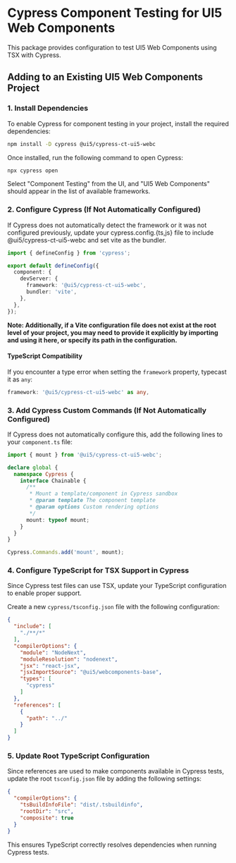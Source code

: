 # Cypress Component Testing for UI5 Web Components

This package provides configuration to test UI5 Web Components using TSX with Cypress.

## Adding to an Existing UI5 Web Components Project

### 1. Install Dependencies
To enable Cypress for component testing in your project, install the required dependencies:

```bash
npm install -D cypress @ui5/cypress-ct-ui5-webc
```

Once installed, run the following command to open Cypress:

```bash
npx cypress open
```

Select "Component Testing" from the UI, and "UI5 Web Components" should appear in the list of available frameworks.

### 2. Configure Cypress (If Not Automatically Configured)
If Cypress does not automatically detect the framework or it was not configured previously, update your cypress.config.{ts,js} file to include @ui5/cypress-ct-ui5-webc and set vite as the bundler. 

```ts
import { defineConfig } from 'cypress';

export default defineConfig({
  component: {
    devServer: {
      framework: '@ui5/cypress-ct-ui5-webc',
      bundler: 'vite',
    },
  },
});
```

**Note: Additionally, if a Vite configuration file does not exist at the root level of your project, you may need to provide it explicitly by importing and using it here, or specify its path in the configuration.**

#### TypeScript Compatibility
If you encounter a type error when setting the `framework` property, typecast it as `any`:

```ts
framework: '@ui5/cypress-ct-ui5-webc' as any,
```

### 3. Add Cypress Custom Commands (If Not Automatically Configured)
If Cypress does not automatically configure this, add the following lines to your `component.ts` file:

```ts
import { mount } from '@ui5/cypress-ct-ui5-webc';

declare global {
  namespace Cypress {
    interface Chainable {
      /**
       * Mount a template/component in Cypress sandbox
       * @param template The component template
       * @param options Custom rendering options
       */
      mount: typeof mount;
    }
  }
}

Cypress.Commands.add('mount', mount);
```

### 4. Configure TypeScript for TSX Support in Cypress
Since Cypress test files can use TSX, update your TypeScript configuration to enable proper support.

Create a new `cypress/tsconfig.json` file with the following configuration:

```json
{
  "include": [
    "./**/*"
  ],
  "compilerOptions": {
    "module": "NodeNext",
    "moduleResolution": "nodenext",
    "jsx": "react-jsx",
    "jsxImportSource": "@ui5/webcomponents-base",
    "types": [
      "cypress"
    ]
  },
  "references": [
    {
      "path": "../"
    }
  ]
}
```

### 5. Update Root TypeScript Configuration
Since references are used to make components available in Cypress tests, update the root `tsconfig.json` file by adding the following settings:

```json
{
  "compilerOptions": {
    "tsBuildInfoFile": "dist/.tsbuildinfo",
    "rootDir": "src",
    "composite": true
  }
}
```

This ensures TypeScript correctly resolves dependencies when running Cypress tests.
